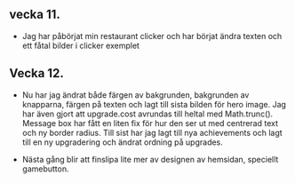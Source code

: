 ## vecka 11. 

- Jag har påbörjat min restaurant clicker och har börjat ändra texten och ett fåtal bilder i clicker exemplet

## Vecka 12.

- Nu har jag ändrat både färgen av bakgrunden, bakgrunden av knapparna, färgen på texten och lagt till sista bilden för hero image. Jag har även gjort att upgrade.cost avrundas till heltal med Math.trunc(). Message box har fått en liten fix för hur den ser ut med centrerad text och ny border radius. Till sist har jag lagt till nya achievements och lagt till en ny upgradering och ändrat ordning på upgrades. 

- Nästa gång blir att finslipa lite mer av designen av hemsidan, speciellt gamebutton.

